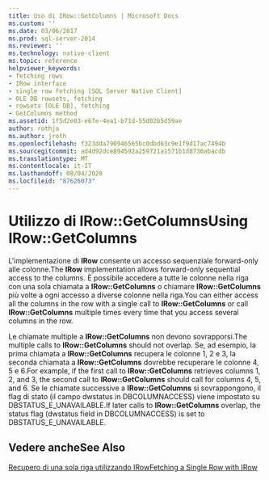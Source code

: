 ```yaml
---
title: Uso di IRow::GetColumns | Microsoft Docs
ms.custom: ''
ms.date: 03/06/2017
ms.prod: sql-server-2014
ms.reviewer: ''
ms.technology: native-client
ms.topic: reference
helpviewer_keywords:
- fetching rows
- IRow interface
- single row fetching [SQL Server Native Client]
- OLE DB rowsets, fetching
- rowsets [OLE DB], fetching
- GetColumns method
ms.assetid: 1f5d2e03-e6fe-4ea1-b71d-55d02b5d59ae
author: rothja
ms.author: jroth
ms.openlocfilehash: f323dda790946565bc0dbd63c9e1f9d17ac7494b
ms.sourcegitcommit: ad4d92dce894592a259721a1571b1d8736abacdb
ms.translationtype: MT
ms.contentlocale: it-IT
ms.lasthandoff: 08/04/2020
ms.locfileid: "87626073"
---
```

# <a name="using-irowgetcolumns"></a><span data-ttu-id="e3a55-102">Utilizzo di IRow::GetColumns</span><span class="sxs-lookup"><span data-stu-id="e3a55-102">Using IRow::GetColumns</span></span>
  <span data-ttu-id="e3a55-103">L'implementazione di **IRow** consente un accesso sequenziale forward-only alle colonne.</span><span class="sxs-lookup"><span data-stu-id="e3a55-103">The **IRow** implementation allows forward-only sequential access to the columns.</span></span> <span data-ttu-id="e3a55-104">È possibile accedere a tutte le colonne nella riga con una sola chiamata a **IRow::GetColumns** o chiamare **IRow::GetColumns** più volte a ogni accesso a diverse colonne nella riga.</span><span class="sxs-lookup"><span data-stu-id="e3a55-104">You can either access all the columns in the row with a single call to **IRow::GetColumns** or call **IRow::GetColumns** multiple times every time that you access several columns in the row.</span></span>  
  
 <span data-ttu-id="e3a55-105">Le chiamate multiple a **IRow::GetColumns** non devono sovrapporsi.</span><span class="sxs-lookup"><span data-stu-id="e3a55-105">The multiple calls to **IRow::GetColumns** should not overlap.</span></span> <span data-ttu-id="e3a55-106">Se, ad esempio, la prima chiamata a **IRow::GetColumns** recupera le colonne 1, 2 e 3, la seconda chiamata a **IRow::GetColumns** dovrebbe recuperare le colonne 4, 5 e 6.</span><span class="sxs-lookup"><span data-stu-id="e3a55-106">For example, if the first call to **IRow::GetColumns** retrieves columns 1, 2, and 3, the second call to **IRow::GetColumns** should call for columns 4, 5, and 6.</span></span> <span data-ttu-id="e3a55-107">Se le chiamate successive a **IRow::GetColumns** si sovrappongono, il flag di stato (il campo dwstatus in DBCOLUMNACCESS) viene impostato su DBSTATUS_E_UNAVAILABLE.</span><span class="sxs-lookup"><span data-stu-id="e3a55-107">If later calls to **IRow::GetColumns** overlap, the status flag (dwstatus field in DBCOLUMNACCESS) is set to DBSTATUS_E_UNAVAILABLE.</span></span>  
  
## <a name="see-also"></a><span data-ttu-id="e3a55-108">Vedere anche</span><span class="sxs-lookup"><span data-stu-id="e3a55-108">See Also</span></span>  
 [<span data-ttu-id="e3a55-109">Recupero di una sola riga utilizzando IRow</span><span class="sxs-lookup"><span data-stu-id="e3a55-109">Fetching a Single Row with IRow</span></span>](fetching-a-single-row-with-irow.md)  
  
  

